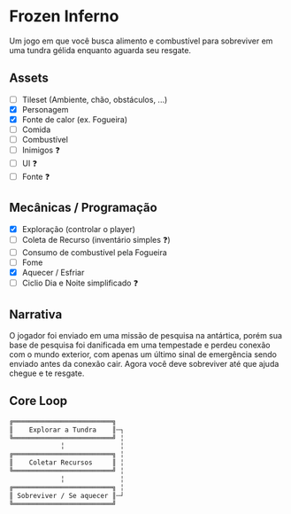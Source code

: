 # Frozen Inferno

Um jogo em que você busca alimento e combustível para sobreviver em uma tundra
gélida enquanto aguarda seu resgate.

## Assets

- [ ] Tileset (Ambiente, chão, obstáculos, ...)
- [x] Personagem
- [x] Fonte de calor (ex. Fogueira)
- [ ] Comida
- [ ] Combustível
- [ ] Inimigos :question:
- [ ] UI :question:
- [ ] Fonte :question:

## Mecânicas / Programação

- [x] Exploração (controlar o player)
- [ ] Coleta de Recurso (inventário simples :question:)
- [ ] Consumo de combustível pela Fogueira
- [ ] Fome
- [x] Aquecer / Esfriar
- [ ] Ciclio Dia e Noite simplificado :question:

## Narrativa

O jogador foi enviado em uma missão de pesquisa na antártica, porém sua base de
pesquisa foi danificada em uma tempestade e perdeu conexão com o mundo exterior,
com apenas um último sinal de emergência sendo enviado antes da conexão cair.
Agora você deve sobreviver até que ajuda chegue e te resgate.

## Core Loop

```txt
╔═════════════════════════╗
║    Explorar a Tundra    ║╌┐
╚═════════════════════════╝ ╎
             ╎              ╎
╔═════════════════════════╗ ╎
║    Coletar Recursos     ║ ╎
╚═════════════════════════╝ ╎
             ╎              ╎
╔═════════════════════════╗ ╎
║ Sobreviver / Se aquecer ║╌┘
╚═════════════════════════╝
```

